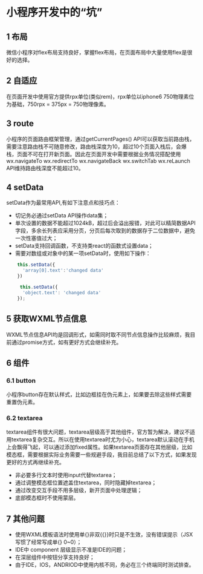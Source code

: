 # 小程序开发中的“坑”
## 1 布局

微信小程序对flex布局支持良好，掌握flex布局，在页面布局中大量使用flex是很好的选择。

## 2 自适应

在页面开发中使用官方提供rpx单位(类似rem)，rpx单位以iphone6 750物理素位为基础，750rpx = 375px = 750物理像素。

## 3 route

小程序的页面路由框架管理，通过getCurrentPages() API可以获取当前路由栈，需要注意路由栈不可随意修改，路由栈深度为10，超过10个页面入栈后，会爆栈，页面不可在打开新页面。因此在页面开发中需要根据业务情况搭配使用wx.navigateTo  wx.redirectTo wx.navigateBack
 wx.switchTab wx.reLaunch API维持路由栈深度不能超过10。

## 4 setData

setData作为最常用API,有如下注意点和技巧点：
* 切记务必通过setData API操作data集；
* 单次设置的数据不能超过1024kB，超过后会溢出报错，对此可以精简数据API字段，多余长列表应采用分页，分页后每次取到的数据存于二位数据中，避免一次性塞值过大；
* setData支持回调函数，不支持类react的函数式设置data；
* 需要对数组或对象中的某一项setData时，使用如下操作：
```js
    this.setData({
      'array[0].text':'changed data'
    })

     this.setData({
      'object.text': 'changed data'
    });   

```

## 5 获取WXML节点信息

WXML节点信息API均是回调形式，如需同时取不同节点信息操作比较麻烦，我目前通过promise方式，如有更好方式会继续补充。

## 6 组件

### 6.1 button

小程序button存在默认样式，比如边框挂在伪元素上，如果要去除这些样式需要重置伪元素。

### 6.2 textarea

textarea组件有很大问题，textarea层级高于其他组件，官方暂为解决，建议不适用textarea复杂交互。所以在使用textarea时尤为小心，textarea默认滚动在手机上会飘得飞起，可以通过添加fixed属性。如果textarea页面存在其他层级，比如模态框，需要根据实际业务需要一些规避手段，我目前总结了以下方式，如果发现更好的方式再继续补充。
* 非必要多行文本时使用input代替textarea；
* 通过调整模态框位置遮盖住textarea，同时隐藏掉textarea；
* 通过改变交互手段不用多层级，新开页面中处理逻辑；
* 底部模态框时不使用蒙层。

## 7 其他问题

* 使用WXML模板语法时使用单{}非双{{}}时只是不生效，没有错误提示（JSX写惯了经常写成单{} 0~0）；
* IDE中 component 层级显示不准是IDE的问题；
* 在深层组件中按钮分享支持良好；
* 由于IDE，IOS，ANDRIOD中使用内核不同，务必在三个终端同时测试排查。
